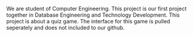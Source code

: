 We are student of Computer Engineering. This project is our first project together in Database Engineering and Technology Development. This project is about a quiz game. The interface for this game is pulled seperately and does not included to our github.
